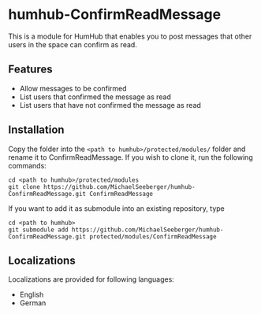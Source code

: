 # humhub-ConfirmReadMessage
This is a module for HumHub that enables you to post messages that other users in the space can confirm as read.

## Features

  * Allow messages to be confirmed
  * List users that confirmed the message as read
  * List users that have not confirmed the message as read

## Installation
Copy the folder into the `<path to humhub>/protected/modules/` folder and rename it to ConfirmReadMessage. If you wish to clone it, run the following commands:

    cd <path to humhub>/protected/modules
    git clone https://github.com/MichaelSeeberger/humhub-ConfirmReadMessage.git ConfirmReadMessage

If you want to add it as submodule into an existing repository, type

    cd <path to humhub>
    git submodule add https://github.com/MichaelSeeberger/humhub-ConfirmReadMessage.git protected/modules/ConfirmReadMessage

## Localizations
Localizations are provided for following languages:

  * English
  * German
